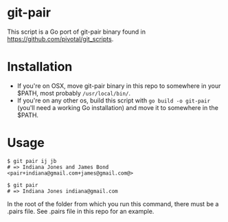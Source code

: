 # git-pair

This script is a Go port of git-pair binary found in https://github.com/pivotal/git_scripts.

# Installation

* If you're on OSX, move git-pair binary in this repo to somewhere in your $PATH, most probably `/usr/local/bin/`.
* If you're on any other os, build this script with `go build -o git-pair` (you'll need a working Go installation) and move it to somewhere in the $PATH.

# Usage

    $ git pair ij jb
    # => Indiana Jones and James Bond <pair+indiana@gmail.com+james@gmail.com@>

    $ git pair
    # => Indiana Jones indiana@gmail.com

In the root of the folder from which you run this command, there must be a .pairs file.  See .pairs file in this repo for an example.
